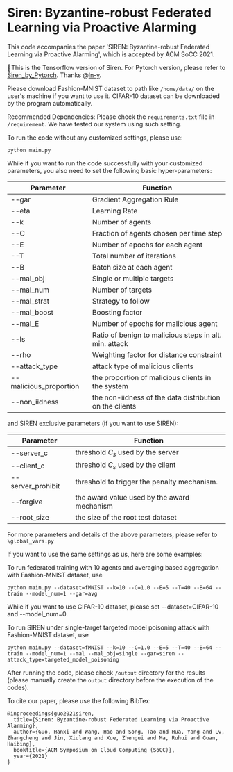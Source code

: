 # Siren: Byzantine-robust Federated Learning via Proactive Alarming

This code accompanies the paper 'SIREN: Byzantine-robust Federated Learning via Proactive Alarming', which is accepted by ACM SoCC 2021.

:star2:This is the Tensorflow version of Siren. For Pytorch version, please refer to [Siren_by_Pytorch](https://github.com/ln-y/Siren_by_Pytorch). Thanks @[ln-y](https://github.com/ln-y).

Please download Fashion-MNIST dataset to path like ```/home/data/``` on the user's machine if you want to use it. CIFAR-10 dataset can be downloaded by the program automatically.

Recommended Dependencies: Please check the ```requirements.txt``` file in ```/requirement```. We have tested our system using such setting.

To run the code without any customized settings, please use:

```english
python main.py
```

While if you want to run the code successfully with your customized parameters, you also need to set the following basic hyper-parameters:

| Parameter   | Function                                               |
| ----------- | ------------------------------------------------------ |
| --gar       | Gradient Aggregation Rule                              |
| --eta       | Learning Rate                                          |
| --k         | Number of agents                                       |
| --C         | Fraction of agents chosen per time step                |
| --E         | Number of epochs for each agent                        |
| --T         | Total number of iterations                             |
| --B         | Batch size at each agent                               |
| --mal_obj   | Single or multiple targets                             |
| --mal_num   | Number of targets                                      |
| --mal_strat | Strategy to follow                                     |
| --mal_boost | Boosting factor                                        |
| --mal_E     | Number of epochs for malicious agent                   |
| --ls        | Ratio of benign to malicious steps in alt. min. attack |
| --rho       | Weighting factor for distance constraint               |
| --attack_type| attack type of malicious clients                      |
| --malicious_proportion| the proportion of malicious clients in the system|
| --non_iidness| the non-iidness of the data distribution on the clients |

and SIREN exclusive parameters (if you want to use SIREN):

| Parameter         | Function                                               |
| -----------       | ------------------------------------------------------ |
| --server_c        | threshold $C_s$ used by the server                     |
| --client_c        | threshold $C_s$ used by the client                     |
| --server_prohibit | threshold to trigger the penalty mechanism.            |
| --forgive         | the award value used by the award mechanism            |
| --root_size       | the size of the root test dataset                      |

For more parameters and details of the above parameters, please refer to ```\global_vars.py```

If you want to use the same settings as us, here are some examples:

To run federated training with 10 agents and averaging based aggregation with Fashion-MNIST dataset, use

```english
python main.py --dataset=fMNIST --k=10 --C=1.0 --E=5 --T=40 --B=64 --train --model_num=1 --gar=avg
```
While if you want to use CIFAR-10 dataset, please set --dataset=CIFAR-10 and --model_num=0.

To run SIREN under single-target targeted model poisoning attack with Fashion-MNIST dataset, use

```
python main.py --dataset=fMNIST --k=10 --C=1.0 --E=5 --T=40 --B=64 --train --model_num=1 --mal --mal_obj=single --gar=siren --attack_type=targeted_model_poisoning
```

After running the code, please check ```/output``` directory for the results (please manually create the ```output``` directory before the execution of the codes).

To cite our paper, please use the following BibTex:
```
@inproceedings{guo2021siren,
  title={Siren: Byzantine-robust Federated Learning via Proactive Alarming},
  author={Guo, Hanxi and Wang, Hao and Song, Tao and Hua, Yang and Lv, Zhangcheng and Jin, Xiulang and Xue, Zhengui and Ma, Ruhui and Guan, Haibing},
  booktitle={ACM Symposium on Cloud Computing (SoCC)},
  year={2021}
}
```
